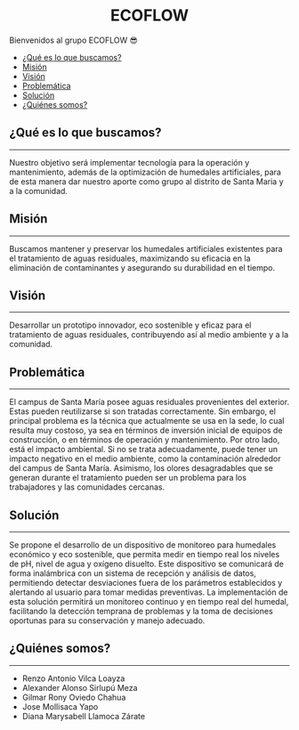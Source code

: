 <h1 align="center">ECOFLOW</h1>

Bienvenidos al grupo ECOFLOW 😎

- [¿Qué es lo que buscamos?](#Que-es-lo-que-buscamos)
- [Misión](#Misión)
- [Visión](#Visión)
- [Problemática](#Problemática)
- [Solución](#Solución)
- [¿Quiénes somos?](#Quiénes-somos)

## ¿Qué es lo que buscamos?
---
Nuestro objetivo será implementar tecnología para la operación y mantenimiento, además de la optimización de humedales artificiales, para de esta manera dar nuestro aporte como grupo al distrito de Santa Maria y a la comunidad.

## Misión
---
Buscamos mantener y preservar los humedales artificiales existentes para el tratamiento de aguas residuales, maximizando su eficacia en la eliminación de contaminantes y asegurando su durabilidad en el tiempo.

## Visión
---
Desarrollar un prototipo innovador, eco sostenible y eficaz para el tratamiento de aguas residuales, contribuyendo así al medio ambiente y a la comunidad. 
## Problemática
---
El campus de Santa María posee aguas residuales provenientes del exterior. Estas pueden reutilizarse si son tratadas correctamente. Sin embargo, el principal problema es la técnica que actualmente se usa en la sede, lo cual  resulta muy costoso, ya sea en términos de inversión inicial de equipos de construcción, o en términos  de operación y mantenimiento. Por otro lado, está el impacto ambiental. Si no se trata adecuadamente, puede tener un impacto negativo en el medio ambiente, como la contaminación alrededor del campus de Santa María.  Asimismo, los olores  desagradables que se generan durante el tratamiento pueden ser un problema para los trabajadores y las comunidades cercanas.

## Solución
---
Se propone el desarrollo de un dispositivo de monitoreo para humedales económico y eco sostenible, que permita medir en tiempo real los niveles de pH, nivel de agua y oxígeno disuelto. Este dispositivo se comunicará de forma inalámbrica con un sistema de recepción y análisis de datos, permitiendo detectar desviaciones fuera de los parámetros establecidos y alertando al usuario para tomar medidas preventivas. La implementación de esta solución permitirá un monitoreo continuo y en tiempo real del humedal, facilitando la detección temprana de problemas y la toma de decisiones oportunas para su conservación y manejo adecuado.

## ¿Quiénes somos?
---
- Renzo Antonio Vilca Loayza
- Alexander Alonso Sirlupú Meza
- Gilmar Rony Oviedo Chahua
- Jose Mollisaca Yapo
- Diana Marysabell Llamoca Zárate
